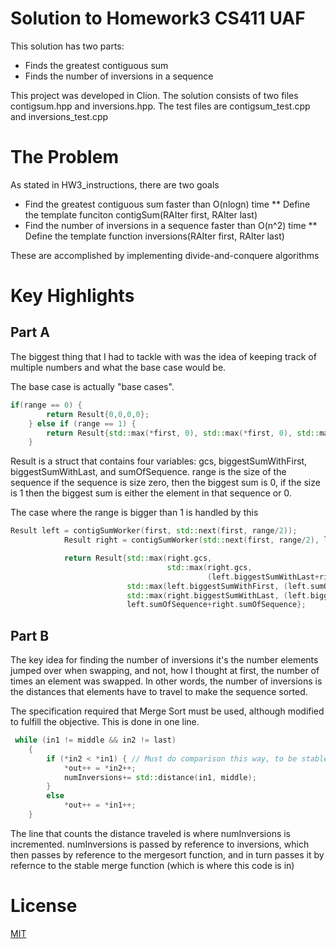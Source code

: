 # Solution to Homework3 CS411 UAF
This solution has two parts:
* Finds the greatest contiguous sum 
* Finds the number of inversions in a sequence

This project was developed in Clion.
The solution consists of two files contigsum.hpp and inversions.hpp.
The test files are contigsum_test.cpp and inversions_test.cpp

# The Problem
As stated in HW3_instructions, there are two goals
* Find the greatest contiguous sum faster than O(nlogn) time 
** Define the template funciton contigSum(RAIter first, RAIter last)
* Find the number of inversions in a sequence faster than O(n^2) time
** Define the template function inversions(RAIter first, RAIter last)

These are accomplished by implementing divide-and-conquere algorithms

# Key Highlights
## Part A
The biggest thing that I had to tackle with was the idea of keeping track 
of multiple numbers and what the base case would be.

The base case is actually "base cases".
```c++
if(range == 0) {
        return Result{0,0,0,0};
    } else if (range == 1) {
        return Result{std::max(*first, 0), std::max(*first, 0), std::max(*first, 0), *first};
    }
```
Result is a struct that contains four variables: gcs, biggestSumWithFirst, biggestSumWithLast, 
and sumOfSequence. 
range is the size of the sequence if the sequence is size zero, then the biggest sum is 0, 
if the size is 1 then the biggest sum is either the element in that sequence or 0.

The case where the range is bigger than 1 is handled by this 
```c++
Result left = contigSumWorker(first, std::next(first, range/2));
            Result right = contigSumWorker(std::next(first, range/2), last);

            return Result{std::max(right.gcs,
                                   std::max(right.gcs,
                                            (left.biggestSumWithLast+right.biggestSumWithFirst))),
                          std::max(left.biggestSumWithFirst, (left.sumOfSequence+right.biggestSumWithFirst)),
                          std::max(right.biggestSumWithLast, (left.biggestSumWithLast+right.sumOfSequence)),
                          left.sumOfSequence+right.sumOfSequence};
```

## Part B
The key idea for finding the number of inversions it's the number elements jumped over when swapping, and not, 
how I thought at first, the number of times an element was swapped. In other words, the number of inversions 
is the distances that elements have to travel to make the sequence sorted.

The specification required that Merge Sort must be used, although modified to fulfill the objective.
This is done in one line.

```c++
 while (in1 != middle && in2 != last)
    {
        if (*in2 < *in1) { // Must do comparison this way, to be stable.
            *out++ = *in2++;
            numInversions+= std::distance(in1, middle);
        }
        else
            *out++ = *in1++;
    }
```
The line that counts the distance traveled is where numInversions is incremented. numInversions is 
passed by reference to inversions, which then passes by reference to the mergesort function, and in turn passes it by
refernce to the stable merge function (which is where this code is in)

# License
[MIT](https://choosealicense.com/licenses/mit/)
